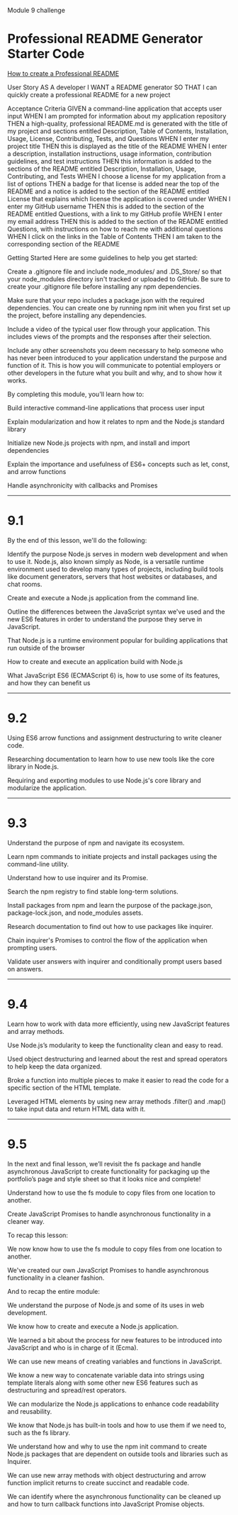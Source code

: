 Module 9 challenge


# Professional README Generator Starter Code

[How to create a Professional README](./readme-guide.md)


User Story
AS A developer
I WANT a README generator
SO THAT I can quickly create a professional README for a new project

Acceptance Criteria
GIVEN a command-line application that accepts user input
WHEN I am prompted for information about my application repository
THEN a high-quality, professional README.md is generated with the title of my project and sections entitled Description, Table of Contents, Installation, Usage, License, Contributing, Tests, and Questions
WHEN I enter my project title
THEN this is displayed as the title of the README
WHEN I enter a description, installation instructions, usage information, contribution guidelines, and test instructions
THEN this information is added to the sections of the README entitled Description, Installation, Usage, Contributing, and Tests
WHEN I choose a license for my application from a list of options
THEN a badge for that license is added near the top of the README and a notice is added to the section of the README entitled License that explains which license the application is covered under
WHEN I enter my GitHub username
THEN this is added to the section of the README entitled Questions, with a link to my GitHub profile
WHEN I enter my email address
THEN this is added to the section of the README entitled Questions, with instructions on how to reach me with additional questions
WHEN I click on the links in the Table of Contents
THEN I am taken to the corresponding section of the README

Getting Started
Here are some guidelines to help you get started:

Create a .gitignore file and include node_modules/ and .DS_Store/ so that your node_modules directory isn't tracked or uploaded to GitHub. Be sure to create your .gitignore file before installing any npm dependencies.

Make sure that your repo includes a package.json with the required dependencies. You can create one by running npm init when you first set up the project, before installing any dependencies.

Include a video of the typical user flow through your application. This includes views of the prompts and the responses after their selection.

Include any other screenshots you deem necessary to help someone who has never been introduced to your application understand the purpose and function of it. This is how you will communicate to potential employers or other developers in the future what you built and why, and to show how it works.






By completing this module, you'll learn how to:

Build interactive command-line applications that process user input

Explain modularization and how it relates to npm and the Node.js standard library

Initialize new Node.js projects with npm, and install and import dependencies

Explain the importance and usefulness of ES6+ concepts such as let, const, and arrow functions

Handle asynchronicity with callbacks and Promises

---

# 9.1
By the end of this lesson, we'll do the following:

Identify the purpose Node.js serves in modern web development and when to use it.
Node.js, also known simply as Node, is a versatile runtime environment used to develop many types of projects, including build tools like document generators, servers that host websites or databases, and chat rooms.

Create and execute a Node.js application from the command line.

Outline the differences between the JavaScript syntax we've used and the new ES6 features in order to understand the purpose they serve in JavaScript.

That Node.js is a runtime environment popular for building applications that run outside of the browser

How to create and execute an application build with Node.js

What JavaScript ES6 (ECMAScript 6) is, how to use some of its features, and how they can benefit us

---

# 9.2
Using ES6 arrow functions and assignment destructuring to write cleaner code.

Researching documentation to learn how to use new tools like the core library in Node.js.

Requiring and exporting modules to use Node.js's core library and modularize the application.

---

# 9.3
Understand the purpose of npm and navigate its ecosystem.

Learn npm commands to initiate projects and install packages using the command-line utility.

Understand how to use inquirer and its Promise.

Search the npm registry to find stable long-term solutions.

Install packages from npm and learn the purpose of the package.json, package-lock.json, and node_modules assets.

Research documentation to find out how to use packages like inquirer.

Chain inquirer's Promises to control the flow of the application when prompting users.

Validate user answers with inquirer and conditionally prompt users based on answers.

--- 

# 9.4
Learn how to work with data more efficiently, using new JavaScript features and array methods.

Use Node.js’s modularity to keep the functionality clean and easy to read.

Used object destructuring and learned about the rest and spread operators to help keep the data organized.

Broke a function into multiple pieces to make it easier to read the code for a specific section of the HTML template.

Leveraged HTML elements by using new array methods .filter() and .map() to take input data and return HTML data with it.

---

# 9.5
In the next and final lesson, we’ll revisit the fs package and handle asynchronous JavaScript to create functionality for packaging up the portfolio’s page and style sheet so that it looks nice and complete!

Understand how to use the fs module to copy files from one location to another.

Create JavaScript Promises to handle asynchronous functionality in a cleaner way.

To recap this lesson:

We now know how to use the fs module to copy files from one location to another.

We've created our own JavaScript Promises to handle asynchronous functionality in a cleaner fashion.

And to recap the entire module:

We understand the purpose of Node.js and some of its uses in web development.

We know how to create and execute a Node.js application.

We learned a bit about the process for new features to be introduced into JavaScript and who is in charge of it (Ecma).

We can use new means of creating variables and functions in JavaScript.

We know a new way to concatenate variable data into strings using template literals along with some other new ES6 features such as destructuring and spread/rest operators.

We can modularize the Node.js applications to enhance code readability and reusability.

We know that Node.js has built-in tools and how to use them if we need to, such as the fs library.

We understand how and why to use the npm init command to create Node.js packages that are dependent on outside tools and libraries such as Inquirer.

We can use new array methods with object destructuring and arrow function implicit returns to create succinct and readable code.

We can identify where the asynchronous functionality can be cleaned up and how to turn callback functions into JavaScript Promise objects.